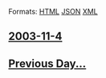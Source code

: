 
Formats: [HTML](2003/11/4/index.html)  [JSON](2003/11/4/index.json)  [XML](2003/11/4/index.xml)  

## [2003-11-4](/news/2003/11/4/index.md)

## [Previous Day...](/news/2003/11/3/index.md)

